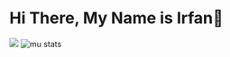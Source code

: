 # Hi There, My Name is Irfan👋

<img src="https://github-readme-stats.vercel.app/api/top-langs/?username=irfanrangga&layout=compact&theme=dracula"/>
<img alt="mu stats" src="https://github-readme-stats.vercel.app/api?username=irfanrangga&theme=dracula&show_icons=true"/>

<!--
**irfanrangga/irfanrangga** is a ✨ _special_ ✨ repository because its `README.md` (this file) appears on your GitHub profile.

Here are some ideas to get you started:

- 🔭 I’m currently working on ...
- 🌱 I’m currently learning ...
- 👯 I’m looking to collaborate on ...
- 🤔 I’m looking for help with ...
- 💬 Ask me about ...
- 📫 How to reach me: ...
- 😄 Pronouns: ...
- ⚡ Fun fact: ...
-->
